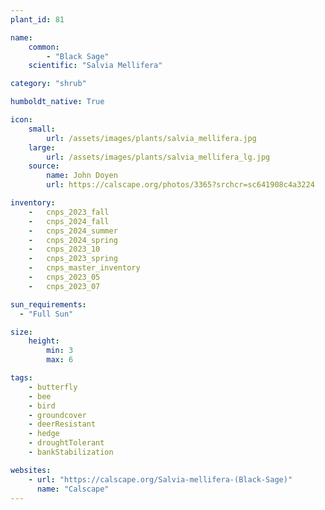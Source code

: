 ```yaml
---
plant_id: 81

name: 
    common: 
        - "Black Sage"  
    scientific: "Salvia Mellifera" 

category: "shrub"

humboldt_native: True

icon: 
    small: 
        url: /assets/images/plants/salvia_mellifera.jpg 
    large: 
        url: /assets/images/plants/salvia_mellifera_lg.jpg 
    source: 
        name: John Doyen 
        url: https://calscape.org/photos/3365?srchcr=sc641908c4a3224

inventory: 
    -   cnps_2023_fall
    -   cnps_2024_fall
    -   cnps_2024_summer
    -   cnps_2024_spring
    -   cnps_2023_10
    -   cnps_2023_spring
    -   cnps_master_inventory
    -   cnps_2023_05 
    -   cnps_2023_07 

sun_requirements:
  - "Full Sun"

size:
    height: 
        min: 3
        max: 6

tags:
    - butterfly
    - bee
    - bird
    - groundcover
    - deerResistant
    - hedge
    - droughtTolerant 
    - bankStabilization

websites: 
    - url: "https://calscape.org/Salvia-mellifera-(Black-Sage)"
      name: "Calscape"
---
```


